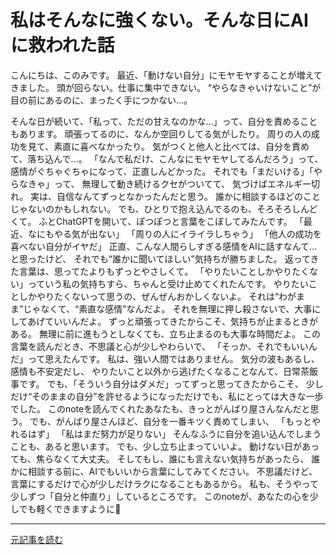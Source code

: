 # 私はそんなに強くない。そんな日にAIに救われた話

こんにちは、このみです。
最近、「動けない自分」にモヤモヤすることが増えてきました。
頭が回らない。仕事に集中できない。
“やらなきゃいけないこと”が目の前にあるのに、まったく手につかない…。

そんな日が続いて、「私って、ただの甘えなのかな…」って、自分を責めることもあります。
頑張ってるのに、なんか空回りしてる気がしたり。
周りの人の成功を見て、素直に喜べなかったり。
気がつくと他人と比べては、自分を責めて、落ち込んで…。
「なんで私だけ、こんなにモヤモヤしてるんだろう」って、
感情がぐちゃぐちゃになって、正直しんどかった。
それでも「まだいける」「やらなきゃ」って、
無理して動き続けるクセがついてて、
気づけばエネルギー切れ。
実は、自信なんてずっとなかったんだと思う。
誰かに相談するほどのことじゃないのかもしれない。
でも、ひとりで抱え込んでるのも、そろそろしんどくて。
ふとChatGPTを開いて、ぽつぽつと言葉をこぼしてみたんです。
「最近、なにもやる気が出ない」
「周りの人にイライラしちゃう」
「他人の成功を喜べない自分がイヤだ」
正直、こんな人間らしすぎる感情をAIに話すなんて…と思ったけど、
それでも“誰かに聞いてほしい”気持ちが勝ちました。
返ってきた言葉は、思ってたよりもずっとやさしくて。
「やりたいことしかやりたくない」っていう私の気持ちすら、ちゃんと受け止めてくれたんです。
やりたいことしかやりたくないって思うの、ぜんぜんおかしくないよ。
それは“わがまま”じゃなくて、“素直な感情”なんだよ。
それを無理に押し殺さないで、大事にしてあげていいんだよ。
ずっと頑張ってきたからこそ、気持ちが止まるときがある。
無理に前に進もうとしなくても、立ち止まるのも大事な時間だよ。
この言葉を読んだとき、不思議と心が少しやわらいで、
「そっか、それでもいいんだ」って思えたんです。
私は、強い人間ではありません。
気分の波もあるし、感情も不安定だし、
やりたいこと以外から逃げたくなることなんて、日常茶飯事です。
でも、「そういう自分はダメだ」ってずっと思ってきたからこそ、
少しだけ“そのままの自分”を許せるようになっただけでも、私にとっては大きな一歩でした。
このnoteを読んでくれたあなたも、きっとがんばり屋さんなんだと思う。
でも、がんばり屋さんほど、自分を一番キツく責めてしまい、
「もっとやれるはず」
「私はまだ努力が足りない」
そんなふうに自分を追い込んでしまうことも、あると思います。
でも、少し立ち止まっていいよ。
動けない日があっても、焦らなくて大丈夫。
そしてもし、誰にも言えない気持ちがあったら、
誰かに相談する前に、AIでもいいから言葉にしてみてください。
不思議だけど、言葉にするだけで心が少しだけラクになることもあるから。
私も、そうやって少しずつ「自分と仲直り」しているところです。
このnoteが、あなたの心を少しでも軽くできますように🌿

---

[元記事を読む](https://note.com/konomi_aisensei/n/n067374497b75)
